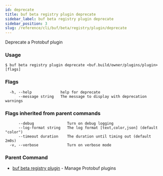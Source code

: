 ```yaml
---
id: deprecate
title: buf beta registry plugin deprecate
sidebar_label: buf beta registry plugin deprecate
sidebar_position: 3
slug: /reference/cli/buf/beta/registry/plugin/deprecate
---
```

Deprecate a Protobuf plugin

### Usage
```terminal
$ buf beta registry plugin deprecate <buf.build/owner/plugins/plugin> [flags]
```

### Flags

```
  -h, --help             help for deprecate
      --message string   The message to display with deprecation warnings
```

### Flags inherited from parent commands

```
      --debug               Turn on debug logging
      --log-format string   The log format [text,color,json] (default "color")
      --timeout duration    The duration until timing out (default 2m0s)
  -v, --verbose             Turn on verbose mode
```

### Parent Command

* [buf beta registry plugin](../plugin)	 - Manage Protobuf plugins
